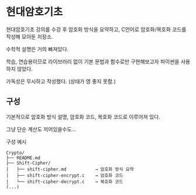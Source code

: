 # 현대암호기초
현대암호기초 강의를 수강 후 암호화 방식을 요약하고, C언어로 암호화/복호화 코드를 작성해 모아둔 저장소.

수학적 설명은 거의 빠져있다.

학습, 연습용이므로 라이브러리 없이 기본 문법과 함수로만 구현해보고자 파이썬을 사용하지 않았다.

가독성은 무시하고 작성했다. (상태가 영 좋지 못함.)

## 구성
기본적으로 암호화 방식 설명, 암호화 코드, 복호화 코드로 이루어져 있다.

그냥 단순 계산도 끼어있을수도... 

구성 예시
```
Crypto/
├── README.md
├── Shift-Cipher/
│   ├── shift-cipher.md           → 암호화 방식 요약
│   ├── shift-cipher-encrypt.c    → 암호화 코드
│   └── shift-cipher-decrypt.c    → 복호화 코드
(...)
```
